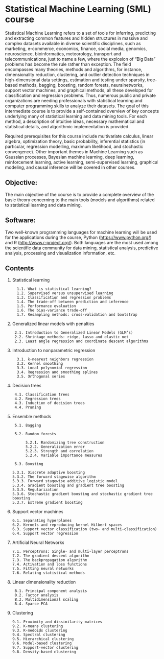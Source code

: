 # Statistical Machine Learning (SML) course

Statistical Machine Learning refers to a set of tools for inferring, predicting and extracting common features and hidden structures in massive and complex datasets available in diverse scientific disciplines, such as marketing, e-commerce, economics, finance, social media, genomics, neuroscience, bioinformatics, meteorology, transport and telecommunications, just to name a few, where the explosion of “Big Data” problems has become the rule rather than exception. The field encompasses many theories, methods and algorithms, for instance, dimensionality reduction, clustering, and outlier detection techniques in high-dimensional data settings, estimation and testing under sparsity, tree-based methods, bagging, boosting, random forests, neuralnetworks, support vector machines, and graphical methods, all these developed for classification and regression problems. Thus, numerous public and private organizations are needing professionals with statistical learning and computer programming skills to analyze their datasets. The goal of this intermediate course is to provide a self-contained overview of key concepts underlying many of statistical learning and data mining tools. For each method, a description of intuitive ideas, necessary mathematical and statistical details, and algorithmic implementation is provided.

Required prerequisites for this course include multivariate calculus, linear algebra, optimization theory, basic probability, inferential statistics (in particular, regression modelling, maximum likelihood, and stochastic convergence). Other important themes in Machine Learning such as Gaussian processes, Bayesian machine learning, deep learning, reinforcement learning, active learning, semi-supervised learning, graphical modeling, and causal inference will be covered in other courses.

## Objective:

The main objective of the course is to provide a complete overview of the basic theory concerning to the main tools (models and algorithms) related to statistical learning and data mining.

## Software:

Two well-known programming languages for machine learning will be used for the applications during the course, Python (https://www.python.org/) and R (http://www.r-project.org/). Both languages are the most used among the scientific data community for data mining, statistical analysis, predictive analysis, processing and visualization information, etc.

## Contents

1. Statistical learning
   
         1.1. What is statistical learning?
         1.2. Supervised versus unsupervised learning
         1.3. Classification and regression problems
         1.4. The trade-off between prediction and inference
         1.5. Performance evaluation
         1.6. The bias-variance trade-off
         1.7. Resampling methods: cross-validation and bootstrap
   
 2. Generalized linear models with penalties
    
         2.1. Introduction to Generalized Linear Models (GLM’s)
         2.2. Shrinkage methods: ridge, lasso and elastic net
         2.3. Least angle regression and coordinate descent algorithms

3. Introduction to nonparametric regression

         3.1. k-nearest neighbors regression
         3.2. Kernel smoothing 
         3.3. Local polynomial regression
         3.4. Regression and smoothing splines
         3.5. Orthogonal series

 4. Decision trees

         4.1. Classification trees
         4.2. Regression trees
         4.3. Induction of decision trees
         4.4. Pruning

 5. Ensemble methods
    
         5.1. Bagging
    
         5.2. Random forests
        
              5.2.1. Randomizing tree construction
              5.2.2. Generalization error
              5.2.3. Strength and correlation
              5.2.4. Variable importance measures
    
         5.3. Boosting
        
        5.3.1. Discrete adaptive boosting
        5.3.2. The forward stagewise algorithm
        5.3.3. Forward stagewise additive logistic model
        5.3.4. Gradient boosting and gradient tree boosting
        5.3.5. Regularization
        5.3.6. Stochastic gradient boosting and stochastic gradient tree boosting
        5.3.7. Extreme gradient boosting

6. Support vector machines

       6.1. Separating hyperplanes
       6.2. Kernels and reproducing kernel Hilbert spaces
       6.3. Support vector classification (two- and multi-classification)
       6.4. Support vector regression

7. Artificial Neural Networks

       7.1. Perceptrons: Single- and multi-layer perceptrons
       7.2. The gradient descent algorithm
       7.3. The backpropagation algorithm
       7.4. Activation and loss functions
       7.5. Fitting neural networks
       7.6. Relating statistical methods

8. Linear dimensionality reduction
  
        8.1. Principal component analysis
        8.2. Factor analysis
        8.3. Multidimensional scaling
        8.4. Sparse PCA

9. Clustering
    
       9.1. Proximity and dissimilarity matrices
       9.2. K-means clustering
       9.3. K-medoids clustering
       9.4. Spectral clustering
       9.5. Hierarchical clustering
       9.6. Model-based clustering
       9.7. Support-vector clustering
       9.8. Density-based clustering
